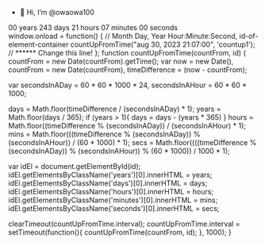 - 👋 Hi, I’m @owaowa100

<div class="countup" id="countup1">
  <span class="timeel years">00</span>
  <span class="timeel timeRefYears">years</span>
  <span class="timeel days">243</span>
  <span class="timeel timeRefDays">days</span>
  <span class="timeel hours">21</span>
  <span class="timeel timeRefHours">hours</span>
  <span class="timeel minutes">07</span>
  <span class="timeel timeRefMinutes">minutes</span>
  <span class="timeel seconds">00</span>
  <span class="timeel timeRefSeconds">seconds</span>
</div>
window.onload = function() {
  // Month Day, Year Hour:Minute:Second, id-of-element-container
  countUpFromTime("aug 30, 2023 21:07:00", 'countup1'); // ****** Change this line!
};
function countUpFromTime(countFrom, id) {
  countFrom = new Date(countFrom).getTime();
  var now = new Date(),
      countFrom = new Date(countFrom),
      timeDifference = (now - countFrom);
    
  var secondsInADay = 60 * 60 * 1000 * 24,
      secondsInAHour = 60 * 60 * 1000;
    
  days = Math.floor(timeDifference / (secondsInADay) * 1);
  years = Math.floor(days / 365);
  if (years > 1){ days = days - (years * 365) }
  hours = Math.floor((timeDifference % (secondsInADay)) / (secondsInAHour) * 1);
  mins = Math.floor(((timeDifference % (secondsInADay)) % (secondsInAHour)) / (60 * 1000) * 1);
  secs = Math.floor((((timeDifference % (secondsInADay)) % (secondsInAHour)) % (60 * 1000)) / 1000 * 1);

  var idEl = document.getElementById(id);
  idEl.getElementsByClassName('years')[0].innerHTML = years;
  idEl.getElementsByClassName('days')[0].innerHTML = days;
  idEl.getElementsByClassName('hours')[0].innerHTML = hours;
  idEl.getElementsByClassName('minutes')[0].innerHTML = mins;
  idEl.getElementsByClassName('seconds')[0].innerHTML = secs;

  clearTimeout(countUpFromTime.interval);
  countUpFromTime.interval = setTimeout(function(){ countUpFromTime(countFrom, id); }, 1000);
}

